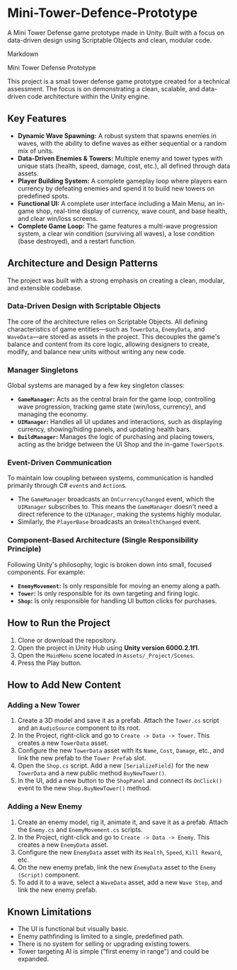 # Mini-Tower-Defence-Prototype
A Mini Tower Defense game prototype made in Unity. Built with a focus on data-driven design using Scriptable Objects and clean, modular code.


Markdown

Mini Tower Defense Prototype

This project is a small tower defense game prototype created for a technical assessment. The focus is on demonstrating a clean, scalable, and data-driven code architecture within the Unity engine.

## Key Features
* **Dynamic Wave Spawning:** A robust system that spawns enemies in waves, with the ability to define waves as either sequential or a random mix of units.
* **Data-Driven Enemies & Towers:** Multiple enemy and tower types with unique stats (health, speed, damage, cost, etc.), all defined through data assets.
* **Player Building System:** A complete gameplay loop where players earn currency by defeating enemies and spend it to build new towers on predefined spots.
* **Functional UI:** A complete user interface including a Main Menu, an in-game shop, real-time display of currency, wave count, and base health, and clear win/loss screens.
* **Complete Game Loop:** The game features a multi-wave progression system, a clear win condition (surviving all waves), a lose condition (base destroyed), and a restart function.

## Architecture and Design Patterns

The project was built with a strong emphasis on creating a clean, modular, and extensible codebase.

### Data-Driven Design with Scriptable Objects
The core of the architecture relies on Scriptable Objects. All defining characteristics of game entities—such as `TowerData`, `EnemyData`, and `WaveData`—are stored as assets in the project. This decouples the game's balance and content from its core logic, allowing designers to create, modify, and balance new units without writing any new code.

### Manager Singletons
Global systems are managed by a few key singleton classes:
* **`GameManager`:** Acts as the central brain for the game loop, controlling wave progression, tracking game state (win/loss, currency), and managing the economy.
* **`UIManager`:** Handles all UI updates and interactions, such as displaying currency, showing/hiding panels, and updating health bars.
* **`BuildManager`:** Manages the logic of purchasing and placing towers, acting as the bridge between the UI Shop and the in-game `TowerSpot`s.

### Event-Driven Communication
To maintain low coupling between systems, communication is handled primarily through C# `event`s and `Action`s.
* The `GameManager` broadcasts an `OnCurrencyChanged` event, which the `UIManager` subscribes to. This means the `GameManager` doesn't need a direct reference to the `UIManager`, making the systems highly modular.
* Similarly, the `PlayerBase` broadcasts an `OnHealthChanged` event.

### Component-Based Architecture (Single Responsibility Principle)
Following Unity's philosophy, logic is broken down into small, focused components. For example:
* **`EnemyMovement`:** Is only responsible for moving an enemy along a path.
* **`Tower`:** Is only responsible for its own targeting and firing logic.
* **`Shop`:** Is only responsible for handling UI button clicks for purchases.

## How to Run the Project
1. Clone or download the repository.
2. Open the project in Unity Hub using **Unity version 6000.2.1f1**.
3. Open the `MainMenu` scene located in `Assets/_Project/Scenes`.
4. Press the Play button.

## How to Add New Content

### Adding a New Tower
1. Create a 3D model and save it as a prefab. Attach the `Tower.cs` script and an `AudioSource` component to its root.
2. In the Project, right-click and go to `Create -> Data -> Tower`. This creates a new `TowerData` asset.
3. Configure the new `TowerData` asset with its `Name`, `Cost`, `Damage`, etc., and link the new prefab to the `Tower Prefab` slot.
4. Open the `Shop.cs` script. Add a new `[SerializeField]` for the new `TowerData` and a new public method `BuyNewTower()`.
5. In the UI, add a new button to the `ShopPanel` and connect its `OnClick()` event to the new `Shop.BuyNewTower()` method.

### Adding a New Enemy
1. Create an enemy model, rig it, animate it, and save it as a prefab. Attach the `Enemy.cs` and `EnemyMovement.cs` scripts.
2. In the Project, right-click and go to `Create -> Data -> Enemy`. This creates a new `EnemyData` asset.
3. Configure the new `EnemyData` asset with its `Health`, `Speed`, `Kill Reward`, etc.
4. On the new enemy prefab, link the new `EnemyData` asset to the `Enemy (Script)` component.
5. To add it to a wave, select a `WaveData` asset, add a new `Wave Step`, and link the new enemy prefab.

## Known Limitations
* The UI is functional but visually basic.
* Enemy pathfinding is limited to a single, predefined path.
* There is no system for selling or upgrading existing towers.
* Tower targeting AI is simple ("first enemy in range") and could be expanded.
